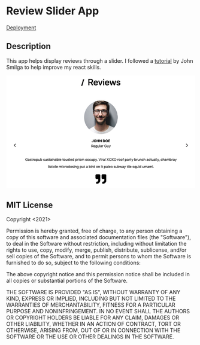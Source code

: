 # Review Slider App

[Deployment](https://review-slider-david.netlify.app/)

## Description

This app helps display reviews through a slider. I followed a [tutorial](https://www.youtube.com/watch?v=a_7Z7C_JCyo&t=1183s) by John Smilga to help improve my react skills.

![screenshot](screenshot.png)

## MIT License

Copyright <2021> <Anusontarangkul>

Permission is hereby granted, free of charge, to any person obtaining a copy of this software and associated documentation files (the "Software"), to deal in the Software without restriction, including without limitation the rights to use, copy, modify, merge, publish, distribute, sublicense, and/or sell copies of the Software, and to permit persons to whom the Software is furnished to do so, subject to the following conditions:

The above copyright notice and this permission notice shall be included in all copies or substantial portions of the Software.

THE SOFTWARE IS PROVIDED "AS IS", WITHOUT WARRANTY OF ANY KIND, EXPRESS OR IMPLIED, INCLUDING BUT NOT LIMITED TO THE WARRANTIES OF MERCHANTABILITY, FITNESS FOR A PARTICULAR PURPOSE AND NONINFRINGEMENT. IN NO EVENT SHALL THE AUTHORS OR COPYRIGHT HOLDERS BE LIABLE FOR ANY CLAIM, DAMAGES OR OTHER LIABILITY, WHETHER IN AN ACTION OF CONTRACT, TORT OR OTHERWISE, ARISING FROM, OUT OF OR IN CONNECTION WITH THE SOFTWARE OR THE USE OR OTHER DEALINGS IN THE SOFTWARE.
